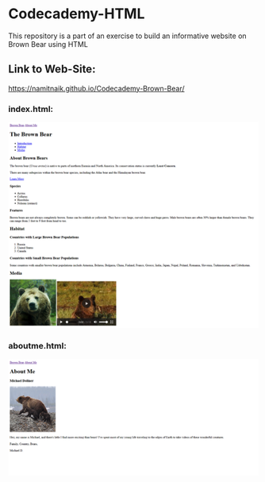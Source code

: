 # Codecademy-HTML
This repository is a part of an exercise to build an informative website on Brown Bear using HTML

## Link to Web-Site:
https://namitnaik.github.io/Codecademy-Brown-Bear/

### index.html:

![index.html](https://github.com/NamitNaik/Codecademy-Brown-Bear/blob/main/Screenshot_2020-12-17%20Brown%20Bears.png)
### aboutme.html:

![aboutme.html](https://github.com/NamitNaik/Codecademy-Brown-Bear/blob/main/Screenshot_2020-12-17%20About%20Me.png)

